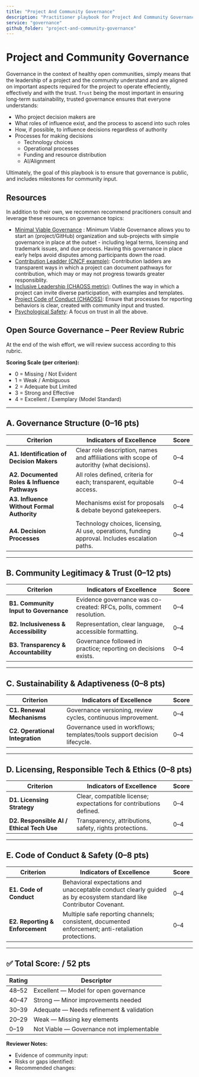 ```yaml
---
title: "Project And Community Governance"
description: "Practitioner playbook for Project And Community Governance"
service: "governance"
github_folder: "project-and-community-governance"
---
```


# Project and Community Governance

Governance in the context of healthy open communities, simply means that the leadership of a project and the community understand and are aligned on important  aspects required for the project to operate effeciently, effectively and with the trust.  `Trust`  being the most important in ensuring long-term sustainability, trusted governance ensures that everyone understands:

- Who project decision makers are
- What roles of influence exist, and the process to ascend into such roles
- How, if possible, to influence decisions regardless of authority
- Processes for making decisions
  - Technology choices
  - Operational processes 
  - Funding and resource distribution
  - AI/Alignment

Ultimately, the goal of this playbook is to ensure that governance is public, and includes milestones for community input.

## Resources
In addition to their own, we recommen recommend pracitioners consult and leverage these resourecs on governance topics:

- [Minimal Viable Governance](https://github.com/github/MVG) : Minimum Viable Governance allows you to start an (project/GitHub) organization and sub-projects with simple governance in place at the outset - including legal terms, licensing and trademark issues, and due process. Having this governance in place early helps avoid disputes among participants down the road.
- [Contribution Leadder (CNCF example)](https://glossary.cncf.io/contributor-ladder/): Contribution ladders are transparent ways in which a project can document pathways for contribution, which may or may not progress towards greater responsiblity.
- [Inclusive Leadership (CHAOSS metric)](https://chaoss.community/kb/metric-inclusive-leadership/): Outlines the way in which a project can invite diverse participation, with examples and templates.
- [Project Code of Conduct (CHAOSS)](https://chaoss.community/kb/metric-code-of-conduct-for-a-project/): Ensure that processes for reporting behaviors is clear, created with community input and trusted. 
- [Psychological Safety](https://chaoss.community/kb/metric-psychological-safety/): A focus on trust in all the above.
  
## Open Source Governance  – Peer Review Rubric
At the end of the wish effort, we will review success according to this rubric.

**Scoring Scale (per criterion):**
- 0 = Missing / Not Evident
- 1 = Weak / Ambiguous
- 2 = Adequate but Limited
- 3 = Strong and Effective
- 4 = Excellent / Exemplary (Model Standard)

---

## A. Governance Structure (0–16 pts)

| Criterion | Indicators of Excellence | Score |
|---------|--------------------------|------|
| **A1. Identification of Decision Makers** | Clear role description, names and affiliiations with scope of autorithy (what decisions). | 0–4 |
| **A2. Documented Roles & Influence Pathways** |All roles defined, criteria for each; transparent, equitable access. | 0–4 |
| **A3. Influence Without Formal Authority** | Mechanisms exist for proposals & debate beyond gatekeepers. | 0–4 |
| **A4. Decision Processes** | Technology choices, licensing, AI use, operations, funding approval. Includes escalation paths. | 0–4 |

---

## B. Community Legitimacy & Trust (0–12 pts)

| Criterion | Indicators of Excellence | Score |
|---------|--------------------------|------|
| **B1. Community Input to Governance** | Evidence governance was co-created: RFCs, polls, comment resolution. | 0–4 |
| **B2. Inclusiveness & Accessibility** | Representation, clear language, accessible formatting. | 0–4 |
| **B3. Transparency & Accountability** | Governance followed in practice; reporting on decisions exists. | 0–4 |

---

## C. Sustainability & Adaptiveness (0–8 pts)

| Criterion | Indicators of Excellence | Score |
|---------|--------------------------|------|
| **C1. Renewal Mechanisms** | Governance versioning, review cycles, continuous improvement. | 0–4 |
| **C2. Operational Integration** | Governance used in workflows; templates/tools support decision lifecycle. | 0–4 |

---

## D. Licensing, Responsible Tech & Ethics (0–8 pts)

| Criterion | Indicators of Excellence | Score |
|---------|--------------------------|------|
| **D1. Licensing Strategy** | Clear, compatible license; expectations for contributions defined. | 0–4 |
| **D2. Responsible AI / Ethical Tech Use** | Transparency, attributions, safety, rights protections. | 0–4 |

---

## E. Code of Conduct & Safety (0–8 pts)

| Criterion | Indicators of Excellence | Score |
|---------|--------------------------|------|
| **E1. Code of Conduct** | Behavioral expectations and unacceptable conduct clearly guided as by ecosystem standard like Contributor Covenant. | 0–4 |
| **E2. Reporting & Enforcement** | Multiple safe reporting channels; consistent, documented enforcement; anti-retaliation protections. | 0–4 |

---

## ✅ Total Score: **/ 52 pts**

| Rating | Descriptor |
|-------|------------|
| 48–52 | Excellent — Model for open governance |
| 40–47 | Strong — Minor improvements needed |
| 30–39 | Adequate — Needs refinement & validation |
| 20–29 | Weak — Missing key elements |
| 0–19 | Not Viable — Governance not implementable |

**Reviewer Notes:**  
- Evidence of community input:  
- Risks or gaps identified:  
- Recommended changes:  
